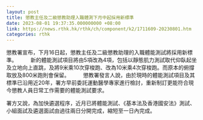 ```yaml
---
layout: post
title: 懲教主任及二級懲教助理入職體測下月中起採用新標準
date: 2023-08-01 19:37:35.000000000 +08:00
link: https://news.rthk.hk/rthk/ch/component/k2/1711609-20230801.htm
categories: rthk
---
```


懲教署宣布，下月16日起，懲教主任及二級懲教助理的入職體能測試將採用新標準。
　　 
新的體能測試項目將由5項改為4項，包括以靜態肌力測試取代仰臥起坐及立地向上直跳，及將9米乘10次穿梭跑、改為10米乘4次穿梭跑。而原本的俯撐取放及800米跑則會保留。
　　 
懲教署發言人說，由於現時的體能測試項目及其標準已沿用近20年，署方早前委託運動醫學專家進行檢討，重新制訂更能符合現今懲教人員日常工作需要的體能測試要求。

署方又說，為加快遴選程序，近月已將體能測試、《基本法及香港國安法》測試、小組面試及遴選面試由過往兩日分開完成，縮短至一日內完成。
